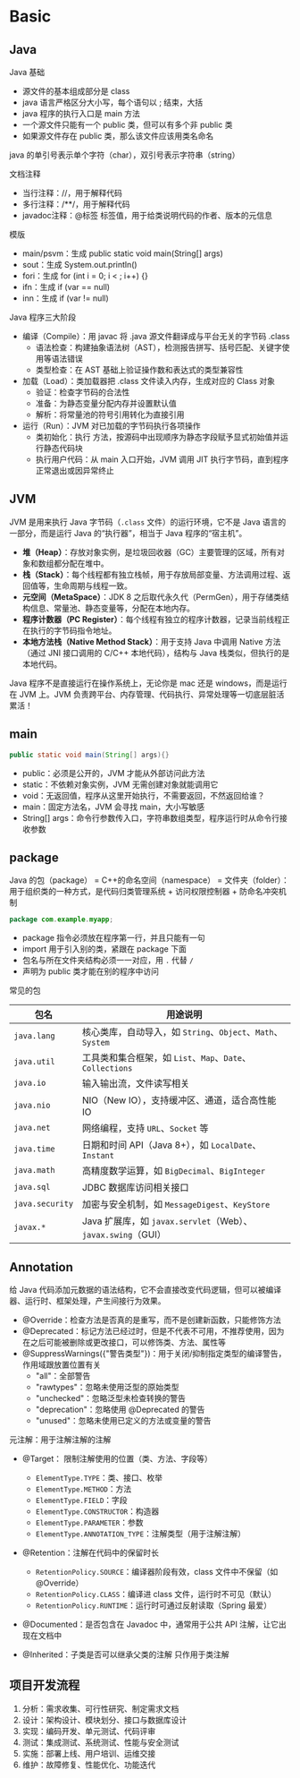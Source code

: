 # Basic

## Java

Java 基础
- 源文件的基本组成部分是 class
- java 语言严格区分大小写，每个语句以 ; 结束，大括
- java 程序的执行入口是 main 方法
- 一个源文件只能有一个 public 类，但可以有多个非 public 类
- 如果源文件存在 public 类，那么该文件应该用类名命名

java 的单引号表示单个字符（char），双引号表示字符串（string）

文档注释
- 当行注释：//，用于解释代码
- 多行注释：/**/，用于解释代码
- javadoc注释：@标签 标签值，用于给类说明代码的作者、版本的元信息

模版
- main/psvm：生成 public static void main(String[] args)
- sout：生成 System.out.println()
- fori：生成 for (int i = 0; i <  ; i++) {}
- ifn：生成 if (var == null)
- inn：生成 if (var != null)

Java 程序三大阶段
- 编译（Compile）：用 javac 将 .java 源文件翻译成与平台无关的字节码 .class
  - 语法检查：构建抽象语法树（AST），检测报告拼写、括号匹配、关键字使用等语法错误
  - 类型检查：在 AST 基础上验证操作数和表达式的类型兼容性
- 加载（Load）：类加载器把 .class 文件读入内存，生成对应的 Class 对象
  - 验证：检查字节码的合法性
  - 准备：为静态变量分配内存并设置默认值
  - 解析：将常量池的符号引用转化为直接引用
- 运行（Run）：JVM 对已加载的字节码执行各项操作
  - 类初始化：执行 <clinit> 方法，按源码中出现顺序为静态字段赋予显式初始值并运行静态代码块
  - 执行用户代码：从 main 入口开始，JVM 调用 JIT 执行字节码，直到程序正常退出或因异常终止

## JVM

JVM 是用来执行 Java 字节码（`.class` 文件）的运行环境，它不是 Java 语言的一部分，而是运行 Java 的“执行器”，相当于 Java 程序的“宿主机”。

- **堆（Heap）**：存放对象实例，是垃圾回收器（GC）主要管理的区域，所有对象和数组都分配在堆中。
- **栈（Stack）**：每个线程都有独立栈帧，用于存放局部变量、方法调用过程、返回值等，生命周期与线程一致。
- **元空间（MetaSpace）**：JDK 8 之后取代永久代（PermGen），用于存储类结构信息、常量池、静态变量等，分配在本地内存。
- **程序计数器（PC Register）**：每个线程有独立的程序计数器，记录当前线程正在执行的字节码指令地址。
- **本地方法栈（Native Method Stack）**：用于支持 Java 中调用 Native 方法（通过 JNI 接口调用的 C/C++ 本地代码），结构与 Java 栈类似，但执行的是本地代码。

Java 程序不是直接运行在操作系统上，无论你是 mac 还是 windows，而是运行在 JVM 上。JVM 负责跨平台、内存管理、代码执行、异常处理等一切底层脏活累活！

## main

```java
public static void main(String[] args){}
```
- public：必须是公开的，JVM 才能从外部访问此方法
- static：不依赖对象实例，JVM 无需创建对象就能调用它
- void：无返回值，程序从这里开始执行，不需要返回，不然返回给谁？
- main：固定方法名，JVM 会寻找 main，大小写敏感
- String[] args：命令行参数传入口，字符串数组类型，程序运行时从命令行接收参数

## package

Java 的包（package） = C++的命名空间（namespace） = 文件夹（folder）：用于组织类的一种方式，是代码归类管理系统 + 访问权限控制器 + 防命名冲突机制
```java
package com.example.myapp;
```
- package 指令必须放在程序第一行，并且只能有一句
- import 用于引入别的类，紧跟在 package 下面
- 包名与所在文件夹结构必须一一对应，用 `.` 代替 `/`
- 声明为 public 类才能在别的程序中访问

常见的包

| 包名 | 用途说明 |
|------|----------|
| `java.lang` | 核心类库，自动导入，如 `String`、`Object`、`Math`、`System` |
| `java.util` | 工具类和集合框架，如 `List`、`Map`、`Date`、`Collections` |
| `java.io` | 输入输出流，文件读写相关 |
| `java.nio` | NIO（New IO），支持缓冲区、通道，适合高性能 IO |
| `java.net` | 网络编程，支持 `URL`、`Socket` 等 |
| `java.time` | 日期和时间 API（Java 8+），如 `LocalDate`、`Instant` |
| `java.math` | 高精度数学运算，如 `BigDecimal`、`BigInteger` |
| `java.sql` | JDBC 数据库访问相关接口 |
| `java.security` | 加密与安全机制，如 `MessageDigest`、`KeyStore` |
| `javax.*` | Java 扩展库，如 `javax.servlet`（Web）、`javax.swing`（GUI）|

## Annotation

给 Java 代码添加元数据的语法结构，它不会直接改变代码逻辑，但可以被编译器、运行时、框架处理，产生间接行为效果。
- @Override：检查方法是否真的是重写，而不是创建新函数，只能修饰方法
- @Deprecated：标记方法已经过时，但是不代表不可用，不推荐使用，因为在之后可能被删除或更改接口，可以修饰类、方法、属性等
- @SuppressWarnings({"警告类型"})：用于关闭/抑制指定类型的编译警告，作用域跟放置位置有关
  - "all"：全部警告
  - "rawtypes"：忽略未使用泛型的原始类型
  - "unchecked"：忽略泛型未检查转换的警告
  - "deprecation"：忽略使用 @Deprecated 的警告
  - "unused"：忽略未使用已定义的方法或变量的警告

元注解：用于注解注解的注解
- @Target： 限制注解使用的位置（类、方法、字段等）
  - `ElementType.TYPE`：类、接口、枚举
  - `ElementType.METHOD`：方法
  - `ElementType.FIELD`：字段
  - `ElementType.CONSTRUCTOR`：构造器
  - `ElementType.PARAMETER`：参数
  - `ElementType.ANNOTATION_TYPE`：注解类型（用于注解注解）

- @Retention：注解在代码中的保留时长
  - `RetentionPolicy.SOURCE`：编译器阶段有效，class 文件中不保留（如 @Override）
  - `RetentionPolicy.CLASS`：编译进 class 文件，运行时不可见（默认）
  - `RetentionPolicy.RUNTIME`：运行时可通过反射读取（Spring 最爱）

- @Documented：是否包含在 Javadoc 中，通常用于公共 API 注解，让它出现在文档中

- @Inherited：子类是否可以继承父类的注解 只作用于类注解

## 项目开发流程

1. 分析：需求收集、可行性研究、制定需求文档
2. 设计：架构设计、模块划分、接口与数据库设计
3. 实现：编码开发、单元测试、代码评审
4. 测试：集成测试、系统测试、性能与安全测试
5. 实施：部署上线、用户培训、运维交接
6. 维护：故障修复、性能优化、功能迭代

